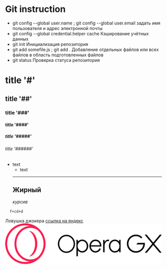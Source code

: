 



# Git instruction

- git config --global user.name ; git config --global user.email задать имя пользователя и адрес электронной почты
- git config --global credential.helper cache Кэширование учётных данных
- git init Инициализация репозитория
- git add somefile.js ; git add . Добавление отдельных файлов или всех файлов в область подготовленных файлов
- git status Проверка статуса репозитория
# title '#'
## title '##'
### title '###'
#### title '####'
##### title '#####'
###### title '######'

* text 
    * text 
    --- 
    __Жирный__
    ---
    _курсив_
  
```
  f+cd+d
   ```
Ловушка джокера 
[ссылка на яндекс](https://www.google.ru/)
![ссылка на яндекс](Opera_GX_Logo.png)